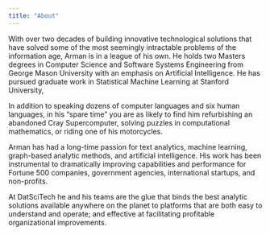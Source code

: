 ```yaml
---
title: "About"
---
```


With over two decades of building innovative technological solutions that have solved some of the most seemingly intractable problems of the information age, Arman is in a league of his own. He holds two Masters degrees in Computer Science and Software Systems Engineering from George Mason University with an emphasis on Artificial Intelligence. He has pursued graduate work in Statistical Machine Learning at Stanford University,

In addition to speaking dozens of computer languages and six human languages, in his “spare time” you are as likely to find him refurbishing an abandoned Cray Supercomputer, solving puzzles in computational mathematics, or riding one of his motorcycles.

Arman has had a long-time passion for text analytics, machine learning, graph-based analytic methods, and artificial intelligence. His work has been instrumental to dramatically improving capabilities and performance for Fortune 500 companies, government agencies, international startups, and non-profits.

At DatSciTech he and his teams are the glue that binds the best analytic solutions available anywhere on the planet to platforms that are both easy to understand and operate; and effective at facilitating profitable organizational improvements.
